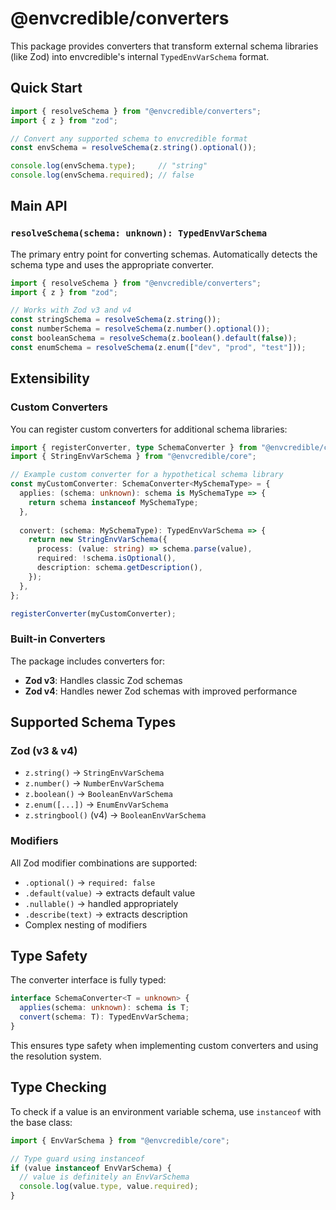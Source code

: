 # @envcredible/converters

This package provides converters that transform external schema libraries (like Zod) into envcredible's internal `TypedEnvVarSchema` format.

## Quick Start

```typescript
import { resolveSchema } from "@envcredible/converters";
import { z } from "zod";

// Convert any supported schema to envcredible format
const envSchema = resolveSchema(z.string().optional());

console.log(envSchema.type);     // "string"
console.log(envSchema.required); // false
```

## Main API

### `resolveSchema(schema: unknown): TypedEnvVarSchema`

The primary entry point for converting schemas. Automatically detects the schema type and uses the appropriate converter.

```typescript
import { resolveSchema } from "@envcredible/converters";
import { z } from "zod";

// Works with Zod v3 and v4
const stringSchema = resolveSchema(z.string());
const numberSchema = resolveSchema(z.number().optional());
const booleanSchema = resolveSchema(z.boolean().default(false));
const enumSchema = resolveSchema(z.enum(["dev", "prod", "test"]));
```

## Extensibility

### Custom Converters

You can register custom converters for additional schema libraries:

```typescript
import { registerConverter, type SchemaConverter } from "@envcredible/converters";
import { StringEnvVarSchema } from "@envcredible/core";

// Example custom converter for a hypothetical schema library
const myCustomConverter: SchemaConverter<MySchemaType> = {
  applies: (schema: unknown): schema is MySchemaType => {
    return schema instanceof MySchemaType;
  },
  
  convert: (schema: MySchemaType): TypedEnvVarSchema => {
    return new StringEnvVarSchema({
      process: (value: string) => schema.parse(value),
      required: !schema.isOptional(),
      description: schema.getDescription(),
    });
  },
};

registerConverter(myCustomConverter);
```

### Built-in Converters

The package includes converters for:

- **Zod v3**: Handles classic Zod schemas
- **Zod v4**: Handles newer Zod schemas with improved performance

## Supported Schema Types

### Zod (v3 & v4)

- `z.string()` → `StringEnvVarSchema`
- `z.number()` → `NumberEnvVarSchema`
- `z.boolean()` → `BooleanEnvVarSchema`
- `z.enum([...])` → `EnumEnvVarSchema`
- `z.stringbool()` (v4) → `BooleanEnvVarSchema`

### Modifiers

All Zod modifier combinations are supported:

- `.optional()` → `required: false`
- `.default(value)` → extracts default value
- `.nullable()` → handled appropriately
- `.describe(text)` → extracts description
- Complex nesting of modifiers

## Type Safety

The converter interface is fully typed:

```typescript
interface SchemaConverter<T = unknown> {
  applies(schema: unknown): schema is T;
  convert(schema: T): TypedEnvVarSchema;
}
```

This ensures type safety when implementing custom converters and using the resolution system.

## Type Checking

To check if a value is an environment variable schema, use `instanceof` with the base class:

```typescript
import { EnvVarSchema } from "@envcredible/core";

// Type guard using instanceof
if (value instanceof EnvVarSchema) {
  // value is definitely an EnvVarSchema
  console.log(value.type, value.required);
}
```
